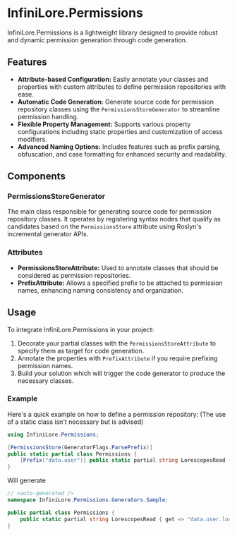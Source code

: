 # InfiniLore.Permissions

InfiniLore.Permissions is a lightweight library designed to provide robust and dynamic permission generation through code generation.

## Features

- **Attribute-based Configuration:** Easily annotate your classes and properties with custom attributes to define permission repositories with ease.
- **Automatic Code Generation:** Generate source code for permission repository classes using the `PermissionsStoreGenerator` to streamline permission handling.
- **Flexible Property Management:** Supports various property configurations including static properties and customization of access modifiers.
- **Advanced Naming Options:** Includes features such as prefix parsing, obfuscation, and case formatting for enhanced security and readability.

## Components

### PermissionsStoreGenerator

The main class responsible for generating source code for permission repository classes. 
It operates by registering syntax nodes that qualify as candidates based on the `PermissionsStore` attribute using Roslyn's incremental generator APIs.

### Attributes

- **PermissionsStoreAttribute:** Used to annotate classes that should be considered as permission repositories.
- **PrefixAttribute:** Allows a specified prefix to be attached to permission names, enhancing naming consistency and organization.

## Usage

To integrate InfiniLore.Permissions in your project:

1. Decorate your partial classes with the `PermissionsStoreAttribute` to specify them as target for code generation.
2. Annotate the properties with `PrefixAttribute` if you require prefixing permission names.
3. Build your solution which will trigger the code generator to produce the necessary classes.

### Example

Here's a quick example on how to define a permission repository:
(The use of a static class isn't necessary but is advised)

```csharp
using InfiniLore.Permissions;

[PermissionsStore(GeneratorFlags.ParsePrefix)]
public static partial class Permissions {
    [Prefix("data.user")] public static partial string LorescopesRead { get; }
}
```

Will generate
```csharp
// <auto-generated />
namespace InfiniLore.Permissions.Generators.Sample;

public partial class Permissions {
    public static partial string LorescopesRead { get => "data.user.lorescopes.read"; }
}
```